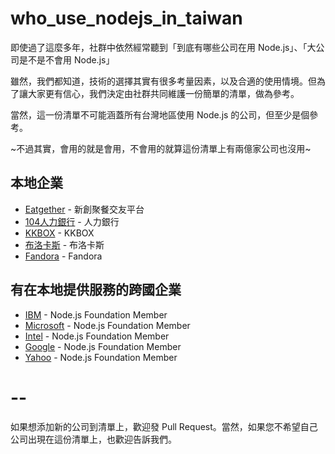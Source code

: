 # who_use_nodejs_in_taiwan

即使過了這麼多年，社群中依然經常聽到「到底有哪些公司在用 Node.js」、「大公司是不是不會用 Node.js」

雖然，我們都知道，技術的選擇其實有很多考量因素，以及合適的使用情境。但為了讓大家更有信心，我們決定由社群共同維護一份簡單的清單，做為參考。

當然，這一份清單不可能涵蓋所有台灣地區使用 Node.js 的公司，但至少是個參考。

~不過其實，會用的就是會用，不會用的就算這份清單上有兩億家公司也沒用~

## 本地企業

- [Eatgether](https://eatgether.com/) - 新創聚餐交友平台
- [104人力銀行](https://www.104.com.tw/) - 人力銀行
- [KKBOX](https://www.kkbox.com/tw/) - KKBOX
- [布洛卡斯](http://brocas.com.tw/) - 布洛卡斯
- [Fandora](https://fandorashop.com/tw/) - Fandora

## 有在本地提供服務的跨國企業

- [IBM](http://ibm.com/) - Node.js Foundation Member
- [Microsoft](https://microsoft.com/) - Node.js Foundation Member
- [Intel](http://intel.com/) - Node.js Foundation Member
- [Google](https://google.com/) - Node.js Foundation Member
- [Yahoo](https://yahoo.com/) - Node.js Foundation Member

# --

如果想添加新的公司到清單上，歡迎發 Pull Request。當然，如果您不希望自己公司出現在這份清單上，也歡迎告訴我們。

